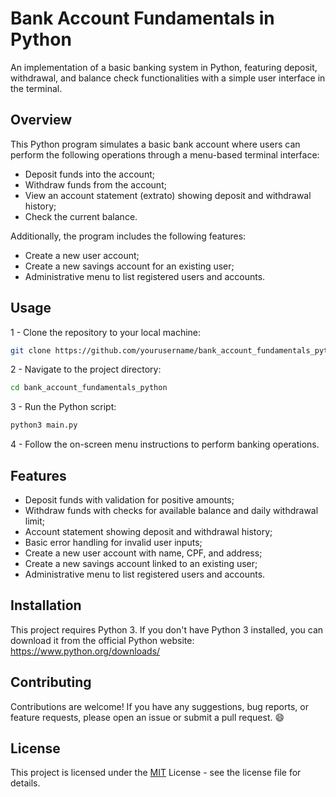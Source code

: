 
# Bank Account Fundamentals in Python

An implementation of a basic banking system in Python, featuring deposit, withdrawal, and balance check functionalities with a simple user interface in the terminal.

## Overview

This Python program simulates a basic bank account where users can perform the following operations through a menu-based terminal interface:

- Deposit funds into the account;
- Withdraw funds from the account;
- View an account statement (extrato) showing deposit and withdrawal history;
- Check the current balance.

Additionally, the program includes the following features:

- Create a new user account;
- Create a new savings account for an existing user;
- Administrative menu to list registered users and accounts.

## Usage

1 - Clone the repository to your local machine:

```bash
git clone https://github.com/yourusername/bank_account_fundamentals_python.git
```

2 - Navigate to the project directory:

```bash
cd bank_account_fundamentals_python
```

3 - Run the Python script:

```bash
python3 main.py
```

4 - Follow the on-screen menu instructions to perform banking operations.

## Features

- Deposit funds with validation for positive amounts;
- Withdraw funds with checks for available balance and daily withdrawal limit;
- Account statement showing deposit and withdrawal history;
- Basic error handling for invalid user inputs;
- Create a new user account with name, CPF, and address;
- Create a new savings account linked to an existing user;
- Administrative menu to list registered users and accounts.


## Installation

This project requires Python 3. If you don't have Python 3 installed, you can download it from the official Python website: https://www.python.org/downloads/

## Contributing

Contributions are welcome! If you have any suggestions, bug reports, or feature requests, please open an issue or submit a pull request. 😄

## License

This project is licensed under the [MIT](https://choosealicense.com/licenses/mit/)  License - see the license file for details.
